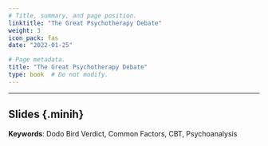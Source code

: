 ```yaml
---
# Title, summary, and page position.
linktitle: "The Great Psychotherapy Debate"
weight: 3
icon_pack: fas
date: "2022-01-25"

# Page metadata.
title: "The Great Psychotherapy Debate"
type: book  # Do not modify.
---
```


<style>
code{
  color: #2a7792;
}
.hljs{
  font-size: 16px
}
.minih{
  font-size: 1px;
  margin: 0px 0px 0px 0px;
}

.highlight {
    position: relative;
}
.highlight pre {
    padding: 15px;
}
.highlight-copy-btn {
    position: absolute;
    top: 7px;
    right: 7px;
    border: 0;
    border-radius: 4px;
    padding: 5px;
    font-size: 0.7em;
    line-height: 1.8;
    color: #fff;
    background-color: #777;
    min-width: 55px;
    text-align: center;
}
.highlight-copy-btn:hover {
    background-color: #666;
}
</style>

---


## Slides {.minih}

<object data="/media/workshop/ma/great-psychotherapy-debate.pdf" type="application/pdf" width="100%" height="500px">
</object>

**Keywords**: Dodo Bird Verdict, Common Factors, CBT, Psychoanalysis

<style>
h1 {color: #2a7792;}
</style>


